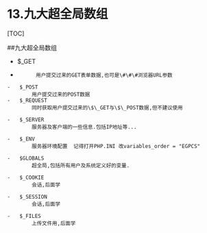 # 13.九大超全局数组
[TOC]


##九大超全局数组

- 	$_GET
- ```
		用户提交过来的GET表单数据,也可是\#\#\#浏览器URL参数
```
-	$_POST
		用户提交过来的POST数据
-	$_REQUEST
		同时获取用户提交过来的\$\_GET与\$\_POST数据,但不建议使用

-	$_SERVER
		服务器及客户端的一些信息.包括IP地址等...

-	$_ENV
		服务器环境配置  记得打开PHP.INI 改variables_order = "EGPCS"

-	$GLOBALS
		超全局,包括所有用户及系统定义好的变量.

-	$_COOKIE
		会话,后面学

-	$_SESSION
		会话,后面学

-	$_FILES
		上传文件用,后面学